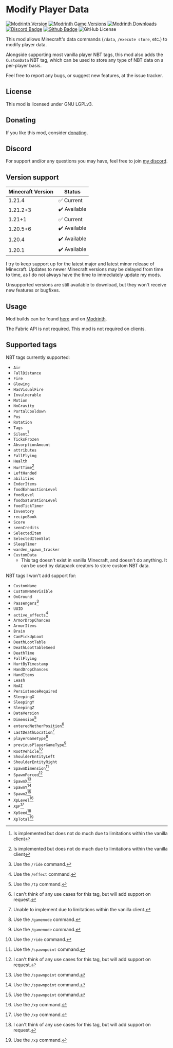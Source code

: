 # Modify Player Data

[![Modrinth Version](https://img.shields.io/modrinth/v/e706DYY5?logo=modrinth&color=008800)](https://modrinth.com/mod/modify-player-data)
[![Modrinth Game Versions](https://img.shields.io/modrinth/game-versions/e706DYY5?logo=modrinth&color=008800)](https://modrinth.com/mod/modify-player-data)
[![Modrinth Downloads](https://img.shields.io/modrinth/dt/e706DYY5?logo=modrinth&color=008800)](https://modrinth.com/mod/modify-player-data)
[![Discord Badge](https://img.shields.io/badge/chat-discord-%235865f2)](https://discord.gg/CNNkyWRkqm)
[![Github Badge](https://img.shields.io/badge/github-modifyplayerdata-white?logo=github)](https://github.com/eclipseisoffline/modifyplayerdata)
![GitHub License](https://img.shields.io/github/license/eclipseisoffline/modifyplayerdata)

This mod allows Minecraft's data commands (`/data`, `/execute store`, etc.) to modify player data.

Alongside supporting most vanilla player NBT tags, this mod also adds the `CustomData` NBT tag,
which can be used to store any type of NBT data on a per-player basis.

Feel free to report any bugs, or suggest new features, at the issue tracker.

## License

This mod is licensed under GNU LGPLv3.

## Donating

If you like this mod, consider [donating](https://buymeacoffee.com/eclipseisoffline).

## Discord

For support and/or any questions you may have, feel free to join [my discord](https://discord.gg/CNNkyWRkqm).

## Version support

| Minecraft Version | Status       |
|-------------------|--------------|
| 1.21.4            | ✅ Current    |
| 1.21.2+3          | ✔️ Available |
| 1.21+1            | ✅ Current    |
| 1.20.5+6          | ✔️ Available |
| 1.20.4            | ✔️ Available |
| 1.20.1            | ✔️ Available |

I try to keep support up for the latest major and latest minor release of Minecraft. Updates to newer Minecraft
versions may be delayed from time to time, as I do not always have the time to immediately update my mods.

Unsupported versions are still available to download, but they won't receive new features or bugfixes.

## Usage

Mod builds can be found [here](https://github.com/eclipseisoffline/modifyplayerdata/packages/2069488) and on [Modrinth](https://modrinth.com/mod/modify-player-data).

The Fabric API is not required. This mod is not required on clients.

## Supported tags

NBT tags currently supported:

- `Air`
- `FallDistance`
- `Fire`
- `Glowing`
- `HasVisualFire`
- `Invulnerable`
- `Motion`
- `NoGravity`
- `PortalCooldown`
- `Pos`
- `Rotation`
- `Tags`
- `Silent`[^9]
- `TicksFrozen`
- `AbsorptionAmount`
- `attributes`
- `FallFlying`
- `Health`
- `HurtTime`[^9]
- `LeftHanded`
- `abilities`
- `EnderItems`
- `foodExhaustionLevel`
- `foodLevel`
- `foodSaturationLevel`
- `foodTickTimer`
- `Inventory`
- `recipeBook`
- `Score`
- `seenCredits`
- `SelectedItem`
- `SelectedItemSlot`
- `SleepTimer`
- `warden_spawn_tracker`
- `CustomData`
  - This tag doesn't exist in vanilla Minecraft, and doesn't do anything. It can be used by datapack creators to store custom NBT data.

NBT tags I won't add support for:

- `CustomName`
- `CustomNameVisible`
- `OnGround`
- `Passengers`[^1]
- `UUID`
- `active_effects`[^3]
- `ArmorDropChances`
- `ArmorItems`
- `Brain`
- `CanPickUpLoot`
- `DeathLootTable`
- `DeathLootTableSeed`
- `DeathTime`
- `FallFlying`
- `HurtByTimestamp`
- `HandDropChances`
- `HandItems`
- `Leash`
- `NoAI`
- `PersistenceRequired`
- `SleepingX`
- `SleepingY`
- `SleepingZ`
- `DataVersion`
- `Dimension`[^2]
- `enteredNetherPosition`[^10]
- `LastDeathLocation`[^8]
- `playerGameType`[^7]
- `previousPlayerGameType`[^7]
- `RootVehicle`[^1]
- `ShoulderEntityLeft`
- `ShoulderEntityRight`
- `SpawnDimension`[^5]
- `SpawnForced`[^10]
- `SpawnX`[^5]
- `SpawnY`[^5]
- `SpawnZ`[^5]
- `XpLevel`[^6]
- `XpP`[^6]
- `XpSeed`[^10]
- `XpTotal`[^6]

[^1]: Use the `/ride` command.
[^2]: Use the `/tp` command.
[^3]: Use the `/effect` command.
[^4]: Use the `/attribute` command.
[^5]: Use the `/spawnpoint` command.
[^6]: Use the `/xp` command.
[^7]: Use the `/gamemode` command.
[^8]: Unable to implement due to limitations within the vanilla client.
[^9]: Is implemented but does not do much due to limitations within the vanilla client
[^10]: I can't think of any use cases for this tag, but will add support on request.
